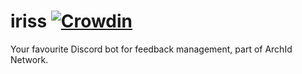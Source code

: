 # iriss [![Crowdin](https://badges.crowdin.net/iriss/localized.svg)](https://crowdin.com/project/iriss)
Your favourite Discord bot for feedback management, part of ArchId Network.
